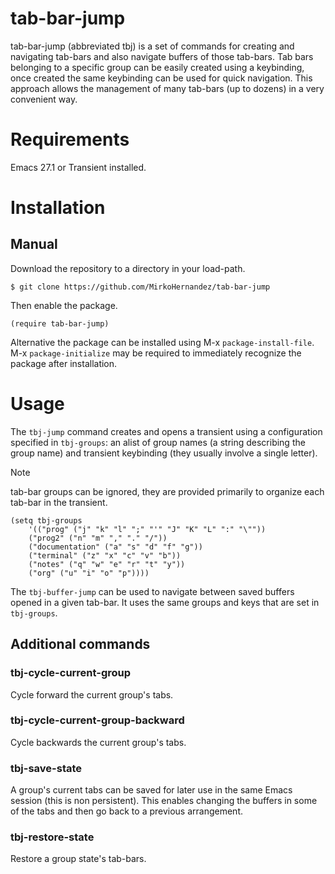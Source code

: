 # tab-bar-jump 

tab-bar-jump (abbreviated tbj) is a set of commands for creating and
navigating tab-bars and also navigate buffers of those tab-bars. Tab
bars belonging to a specific group can be easily created using a
keybinding, once created the same keybinding can be used for quick
navigation. This approach allows the management of many tab-bars (up
to dozens) in a very convenient way.


# Requirements

Emacs 27.1 or Transient installed.

# Installation

## Manual
Download the repository to a directory in your load-path.

```console
$ git clone https://github.com/MirkoHernandez/tab-bar-jump
```
Then enable the package.

```emacs-lisp
(require tab-bar-jump)
```

Alternative the package can be installed using M-x `package-install-file`.
M-x `package-initialize` may be required to immediately recognize the
package after installation.

# Usage

The `tbj-jump` command creates and opens a transient using a
configuration specified in `tbj-groups`: an alist of group names (a
string describing the group name) and transient keybinding (they
usually involve a single letter).

> [!NOTE] 
> tab-bar groups can be ignored, they are provided primarily to organize
> each tab-bar in the transient.

``` emacs-lisp
(setq tbj-groups 
	'(("prog" ("j" "k" "l" ";" "'" "J" "K" "L" ":" "\""))
	("prog2" ("n" "m" "," "." "/"))
	("documentation" ("a" "s" "d" "f" "g"))
	("terminal" ("z" "x" "c" "v" "b"))
	("notes" ("q" "w" "e" "r" "t" "y"))
	("org" ("u" "i" "o" "p"))))
```

The `tbj-buffer-jump` can be used to navigate between saved buffers
opened in a given tab-bar. It uses the same groups and keys that are
set in `tbj-groups`.

## Additional  commands

### tbj-cycle-current-group 

Cycle forward the current group's tabs.

### tbj-cycle-current-group-backward

Cycle backwards the current group's tabs.

### tbj-save-state

A group's current tabs can be saved for later use in the same Emacs
session (this is non persistent). This enables changing the buffers in
some of the tabs and then go back to a previous arrangement.

### tbj-restore-state

Restore a group state's tab-bars.

